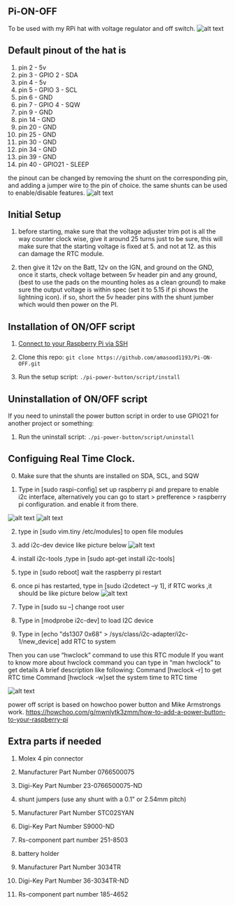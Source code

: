 ## Pi-ON-OFF

To be used with my RPi hat with voltage regulator and off switch. 
![alt text](https://github.com/amasood1193/Pi-ON-OFF/blob/8d26435a3e49da940b293ba6d257160a3ecb25c0/pihat.png)

## Default pinout of the hat is 

1. pin 2 - 5v
1. pin 3 - GPIO 2 - SDA 
1. pin 4 - 5v
1. pin 5 - GPIO 3 - SCL
1. pin 6 - GND
1. pin 7 - GPIO 4 - SQW
1. pin 9 - GND
1. pin 14 - GND
1. pin 20 - GND
1. pin 25 - GND
1. pin 30 - GND
1. pin 34 - GND
1. pin 39 - GND
1. pin 40 - GPIO21 - SLEEP

the pinout can be changed by removing the shunt on the corresponding pin, and adding a jumper wire to the pin of choice. the same shunts can be used to enable/disable features.
![alt text](https://github.com/amasood1193/Pi-ON-OFF/blob/49924ea4ff7896585d0b00afd07f6906150456ac/pictures/WhatsApp%20Image%202021-05-19%20at%207.50.35%20PM%20(2).jpeg)

## Initial Setup

1. before starting, make sure that the voltage adjuster trim pot is all the way counter clock wise, give it around 25 turns just to be sure, this will make sure that the starting voltage is fixed at 5. and not at 12. as this can damage the RTC module. 

2. then give it 12v on the Batt, 12v on the IGN, and ground on the GND, once it starts, check voltage between 5v header pin and any ground, (best to use the pads on the mounting holes as a clean ground) to make sure the output voltage is within spec (set it to 5.15 if pi shows the lightning icon). if so, short the 5v header pins with the shunt jumber which would then power on the PI. 

## Installation of ON/OFF script

1. [Connect to your Raspberry Pi via SSH](https://www.raspberrypi.org/documentation/remote-access/ssh/)

2. Clone this repo: `git clone https://github.com/amasood1193/Pi-ON-OFF.git`
3. Run the setup script: `./pi-power-button/script/install`

## Uninstallation of ON/OFF script

If you need to uninstall the power button script in order to use GPIO21 for another project or something:

1. Run the uninstall script: `./pi-power-button/script/uninstall`

## Configuing Real Time Clock. 

0. Make sure that the shunts are installed on SDA, SCL, and SQW

1. Type in [sudo raspi-config] set up raspberry pi and prepare to enable i2c interface, alternatively you can go to start > prefference > raspberry pi configuration. and enable it from there. 

![alt text](https://github.com/amasood1193/Pi-ON-OFF/blob/c7405fdc88c58e01fd788f40f2cd52225aeb679a/pictures/raspi%20config.JPG)
![alt text](https://github.com/amasood1193/Pi-ON-OFF/blob/19e3cf43d04addeb7a13eb8f7e7e76a83ab0a452/pictures/I2c%20enable.JPG)

2. type in [sudo vim.tiny /etc/modules] to open file modules

3. add i2c-dev device like picture below
![alt text](https://github.com/amasood1193/Pi-ON-OFF/blob/b28de494a65fcb38d893d0694359a955f7aacae2/pictures/add%20i2c%20device.JPG)

4. install i2c-tools ,type in [sudo apt-get install i2c-tools]

5. type in [sudo reboot] wait the raspberry pi restart

6. once pi has restarted, type in [sudo i2cdetect –y 1], if RTC works ,it should be like picture below
![alt text](https://github.com/amasood1193/Pi-ON-OFF/blob/b28de494a65fcb38d893d0694359a955f7aacae2/pictures/WhatsApp%20Image%202021-05-19%20at%207.50.36%20PM%20(2).jpeg)

7. Type in [sudo su –] change root user

8. Type in [modprobe i2c-dev] to load I2C device

9. Type in [echo "ds1307 0x68" > /sys/class/i2c-adapter/i2c-1/new_device] add RTC to
system

Then you can use “hwclock” command to use this RTC module
If you want to know more about hwclock command you can type in “man
hwclock” to get details
A brief description like following:
Command [hwclock –r] to get RTC time
Command [hwclock -w]set the system time to RTC time

![alt text](https://github.com/amasood1193/Pi-ON-OFF/blob/d4b96212a2cd0fe9ab5a38cc26f32c51ae67bd68/pictures/WhatsApp%20Image%202021-05-19%20at%207.50.35%20PM.jpeg)

power off script is based on howchoo power button and Mike Armstrongs work. 
https://howchoo.com/g/mwnlytk3zmm/how-to-add-a-power-button-to-your-raspberry-pi

## Extra parts if needed

1. Molex 4 pin connector
1. Manufacturer Part Number	0766500075
1. Digi-Key Part Number	23-0766500075-ND

1. shunt jumpers (use any shunt with a 0.1" or 2.54mm pitch)
1. Manufacturer Part Number	STC02SYAN
1. Digi-Key Part Number	S9000-ND
1. Rs-component part number 251-8503

1. battery holder
1. Manufacturer Part Number	3034TR
1. Digi-Key Part Number	36-3034TR-ND
1. Rs-component part number 185-4652





 
